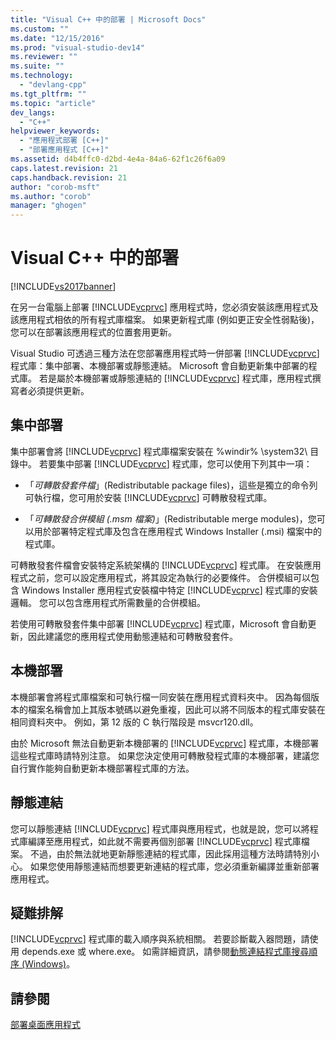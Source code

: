```yaml
---
title: "Visual C++ 中的部署 | Microsoft Docs"
ms.custom: ""
ms.date: "12/15/2016"
ms.prod: "visual-studio-dev14"
ms.reviewer: ""
ms.suite: ""
ms.technology: 
  - "devlang-cpp"
ms.tgt_pltfrm: ""
ms.topic: "article"
dev_langs: 
  - "C++"
helpviewer_keywords: 
  - "應用程式部署 [C++]"
  - "部署應用程式 [C++]"
ms.assetid: d4b4ffc0-d2bd-4e4a-84a6-62f1c26f6a09
caps.latest.revision: 21
caps.handback.revision: 21
author: "corob-msft"
ms.author: "corob"
manager: "ghogen"
---
```

# Visual C++ 中的部署
[!INCLUDE[vs2017banner](../assembler/inline/includes/vs2017banner.md)]

在另一台電腦上部署 [!INCLUDE[vcprvc](../build/includes/vcprvc_md.md)] 應用程式時，您必須安裝該應用程式及該應用程式相依的所有程式庫檔案。  如果更新程式庫 \(例如更正安全性弱點後\)，您可以在部署該應用程式的位置套用更新。  
  
 Visual Studio 可透過三種方法在您部署應用程式時一併部署 [!INCLUDE[vcprvc](../build/includes/vcprvc_md.md)] 程式庫：集中部署、本機部署或靜態連結。  Microsoft 會自動更新集中部署的程式庫。  若是屬於本機部署或靜態連結的 [!INCLUDE[vcprvc](../build/includes/vcprvc_md.md)] 程式庫，應用程式撰寫者必須提供更新。  
  
## 集中部署  
 集中部署會將 [!INCLUDE[vcprvc](../build/includes/vcprvc_md.md)] 程式庫檔案安裝在 %windir% \\system32\\ 目錄中。  若要集中部署 [!INCLUDE[vcprvc](../build/includes/vcprvc_md.md)] 程式庫，您可以使用下列其中一項：  
  
-   「*可轉散發套件檔*」\(Redistributable package files\)，這些是獨立的命令列可執行檔，您可用於安裝 [!INCLUDE[vcprvc](../build/includes/vcprvc_md.md)] 可轉散發程式庫。  
  
-   「*可轉散發合併模組 \(.msm 檔案\)*」\(Redistributable merge modules\)，您可以用於部署特定程式庫及包含在應用程式 Windows Installer \(.msi\) 檔案中的程式庫。  
  
 可轉散發套件檔會安裝特定系統架構的 [!INCLUDE[vcprvc](../build/includes/vcprvc_md.md)] 程式庫。  在安裝應用程式之前，您可以設定應用程式，將其設定為執行的必要條件。  合併模組可以包含 Windows Installer 應用程式安裝檔中特定 [!INCLUDE[vcprvc](../build/includes/vcprvc_md.md)] 程式庫的安裝邏輯。  您可以包含應用程式所需數量的合併模組。  
  
 若使用可轉散發套件集中部署 [!INCLUDE[vcprvc](../build/includes/vcprvc_md.md)] 程式庫，Microsoft 會自動更新，因此建議您的應用程式使用動態連結和可轉散發套件。  
  
## 本機部署  
 本機部署會將程式庫檔案和可執行檔一同安裝在應用程式資料夾中。  因為每個版本的檔案名稱會加上其版本號碼以避免重複，因此可以將不同版本的程式庫安裝在相同資料夾中。  例如，第 12 版的 C 執行階段是 msvcr120.dll。  
  
 由於 Microsoft 無法自動更新本機部署的 [!INCLUDE[vcprvc](../build/includes/vcprvc_md.md)] 程式庫，本機部署這些程式庫時請特別注意。  如果您決定使用可轉散發程式庫的本機部署，建議您自行實作能夠自動更新本機部署程式庫的方法。  
  
## 靜態連結  
 您可以靜態連結 [!INCLUDE[vcprvc](../build/includes/vcprvc_md.md)] 程式庫與應用程式，也就是說，您可以將程式庫編譯至應用程式，如此就不需要再個別部署 [!INCLUDE[vcprvc](../build/includes/vcprvc_md.md)] 程式庫檔案。  不過，由於無法就地更新靜態連結的程式庫，因此採用這種方法時請特別小心。  如果您使用靜態連結而想要更新連結的程式庫，您必須重新編譯並重新部署應用程式。  
  
## 疑難排解  
 [!INCLUDE[vcprvc](../build/includes/vcprvc_md.md)] 程式庫的載入順序與系統相關。  若要診斷載入器問題，請使用 depends.exe 或 where.exe。  如需詳細資訊，請參閱[動態連結程式庫搜尋順序 \(Windows\)](http://msdn.microsoft.com/library/windows/desktop/ms682586.aspx)。  
  
## 請參閱  
 [部署桌面應用程式](../ide/deploying-native-desktop-applications-visual-cpp.md)